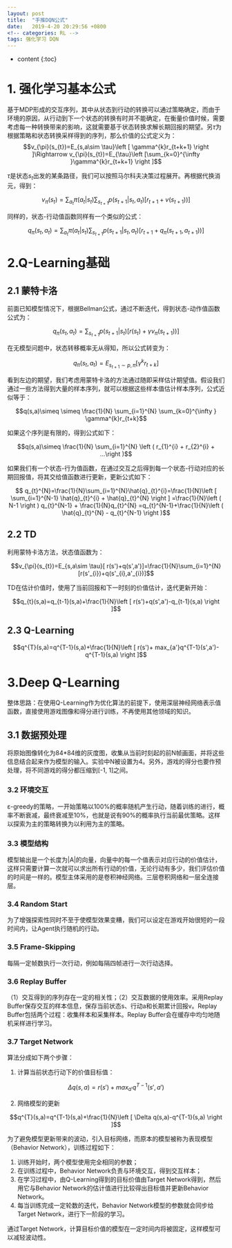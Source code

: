 ```yaml
---
layout: post
title:  "手推DQN公式"
date:   2019-4-20 20:29:56 +0800
<!-- categories: RL -->
tags: 强化学习 DQN
---
```


* content
{:toc}

# 1. 强化学习基本公式
基于MDP形成的交互序列，其中从状态到行动的转换可以通过策略确定，而由于环境的原因，从行动到下一个状态的转换有时并不能确定，在衡量价值时候，需要考虑每一种转换带来的影响，这就需要基于状态转换求解长期回报的期望。另$\tau$为根据策略和状态转换采样得到的序列，那么价值的公式定义为：
$$v_{\pi}(s_{t})=E_{s,a\sim \tau}\left [ \gamma^{k}r_{t+k+1} \right ]\Rightarrow
v_{\pi}(s_{t})=E_{\tau}\left [\sum_{k=0}^{\infty }\gamma^{k}r_{t+k+1} \right ]$$

$\tau$是状态$s_{t}$出发的某条路径，我们可以按照马尔科夫决策过程展开。再根据代换消元，得到：

$$ v_{\pi}\left ( s_{t} \right )=\sum_{a_{t}}\pi\left ( a_{t}|s_{t} \right)\sum_{s_{t+1}}p\left ( s_{t+1}|s_{t},a_{t} \right )\left [ r_{t+1} + v\left ( s_{t+1} \right )\right ) ]$$

同样的，状态-行动值函数同样有一个类似的公式：

$$ q_{\pi}\left ( s_{t},a_{t} \right )=\sum_{a_{t}}\pi\left ( a_{t}|s_{t} \right)\sum_{s_{t+1}}p\left ( s_{t+1}|s_{t},a_{t} \right )\left [ r_{t+1} + q_{\pi}\left ( s_{t+1},a_{t+1} \right )\right ) ]$$

# 2.Q-Learning基础
## 2.1 蒙特卡洛
前面已知模型情况下，根据Bellman公式，通过不断迭代，得到状态-动作值函数公式为：

$$q_{\pi}\left ( s_{t},a_{t} \right )=\sum_{s_{t+1}}p\left ( s_{t+1}|s_{t} \right )\left [ r\left (  s_{t}  \right) + \gamma v_{\pi}\left ( s_{t+1} \right )\right ) ]$$

在无模型问题中，状态转移概率无从得知，所以公式转变为：

$$q_{\pi}\left ( s_{t},a_{t} \right )=E_{s_{t+1}\sim p,\pi}\left [ \gamma^{k}r_{t+k} \right ]$$

看到左边的期望，我们考虑用蒙特卡洛的方法通过随即采样估计期望值。假设我们通过一些方法得到大量的样本序列，就可以根据这些样本值估计样本序列，公式近似等于：

$$q(s,a)\simeq \simeq \frac{1}{N} \sum_{i=1}^{N} \sum_{k=0}^{\infty } \gamma^{k}r_{t+k}$$

如果这个序列是有限的，得到公式如下：

$$q(s,a)\simeq  \frac{1}{N} \sum_{i=1}^{N} \left ( r_{1}^{i} + r_{2}^{i} + ...\right )$$

如果我们有一个状态-行为值函数，在通过交互之后得到每一个状态-行动对应的长期回报值，将其交给值函数进行更新，更新公式如下：

$$ q_{t}^{N}=\frac{1}{N}\sum_{i=1}^{N}\hat{q}_{t}^{i}=\frac{1}{N}\left [ \sum_{i=1}^{N-1} \hat{q}_{t}^{i} + \hat{q}_{t}^{N} \right ]
=\frac{1}{N}\left ( N-1 \right ) q_{t}^{N-1} + \frac{1}{N}q_{t}^{N} 
=q_{t}^{N-1}+\frac{1}{N}\left ( \hat{q}_{t}^{N} - q_{t}^{N-1} \right )$$

## 2.2 TD
利用蒙特卡洛方法，状态值函数为：

$$v_{\pi}(s_{t})=E_{s,a\sim \tau}[ r(s')+q(s',a')]=\frac{1}{N}\sum_{i=1}^{N}[r(s'_{i})+q(s'_{i},a'_{i})]$$

TD在估计价值时，使用了当前回报和下一时刻的价值估计，迭代更新开始：

$$q_{t}(s,a)=q_{t-1}(s,a)+\frac{1}{N}\left [ r(s')+q(s',a')-q_{t-1}(s,a) \right ]$$

## 2.3 Q-Learning

$$q^{T}(s,a)=q^{T-1}(s,a)+\frac{1}{N}\left [ r(s')+ max_{a'}q^{T-1}(s',a')-q^{T-1}(s,a) \right ]$$

# 3.Deep Q-Learning
整体思路：在使用Q-Learning作为优化算法的前提下，使用深层神经网络表示值函数，直接使用游戏图像和得分进行训练，不再使用其他领域的知识。
## 3.1 数据预处理
将原始图像转化为84*84维的灰度图，收集从当前时刻起的前N帧画面，并将这些信息结合起来作为模型的输入。实验中N被设置为4。另外，游戏的得分也要作预处理，将不同游戏的得分都压缩到[-1, 1]之间。
### 3.2 环境交互
ε-greedy的策略，一开始策略以100%的概率随机产生行动，随着训练的进行，概率不断衰减，最终衰减至10%，也就是说有90%的概率执行当前最优策略。这样以探索为主的策略转换为以利用为主的策略。
### 3.3 模型结构
模型输出是一个长度为|A|的向量，向量中的每一个值表示对应行动的价值估计，这样只需要计算一次就可以求出所有行动的价值，无论行动有多少，我们评估价值的时间是一样的。模型主体采用的是卷积神经网络。三层卷积网络和一层全连接层。
### 3.4 Random Start
为了增强探索性同时不至于使模型效果变糟，我们可以设定在游戏开始很短的一段时间内，让Agent执行随机的行动。
### 3.5 Frame-Skipping
每隔一定帧数执行一次行动，例如每隔四帧进行一次行动选择。
### 3.6 Replay Buffer
（1）交互得到的序列存在一定的相关性；（2）交互数据的使用效率。采用Replay Buffer保存交互的样本信息，保存当前状态s、行动a和长期累计回报v。Replay Buffer包括两个过程：收集样本和采集样本。Replay Buffer会在缓存中均匀地随机采样进行学习。
### 3.7 Target Network
算法分成如下两个步骤：


1. 计算当前状态行动下的价值目标值：

$$\Delta q(s,a) = r(s') + max_{a'}q^{T-1}(s',a')$$

2. 网络模型的更新

$$q^{T}(s,a)=q^{T-1}(s,a)+\frac{1}{N}\left [ \Delta q(s,a)-q^{T-1}(s,a) \right ]$$

为了避免模型更新带来的波动，引入目标网络，而原本的模型被称为表现模型（Behavior Network），训练过程如下：
1. 训练开始时，两个模型使用完全相同的参数；
2. 在训练过程中，Behavior Network负责与环境交互，得到交互样本；
3. 在学习过程中，由Q-Learning得到的目标价值由Target Network得到，然后用它与Behavior Network的估计值进行比较得出目标值并更新Behavior Network。
4. 每当训练完成一定轮数的迭代，Behavior Network模型的参数就会同步给Target Network，进行下一阶段的学习。

通过Target Network，计算目标价值的模型在一定时间内将被固定，这样模型可以减轻波动性。
